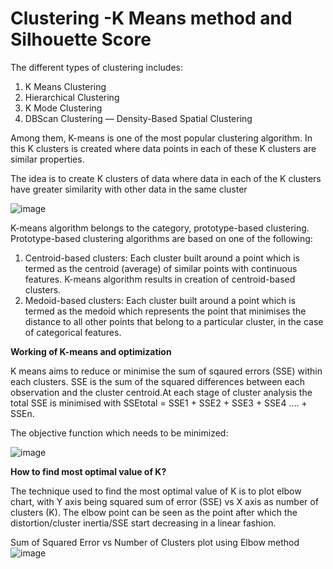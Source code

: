 # Clustering -K Means method and Silhouette Score 
The different types of clustering includes:
1. K Means Clustering
2. Hierarchical Clustering
3. K Mode Clustering
4. DBScan Clustering — Density-Based Spatial Clustering

Among them, K-means is one of the most popular clustering algorithm. In this K clusters is created where data points in each of these K clusters are similar properties.

The idea is to create K clusters of data where data in each of the K clusters have greater similarity with other data in the same cluster

![image](https://user-images.githubusercontent.com/86583187/174216059-ca275575-7ca6-4bb6-b02d-51d6d00009b3.png)



K-means algorithm belongs to the category, prototype-based clustering. Prototype-based clustering algorithms are based on one of the following: 

1. Centroid-based clusters: Each cluster built around a point which is termed as the centroid (average) of similar points with continuous features. K-means algorithm results in creation of centroid-based clusters.
2. Medoid-based clusters: Each cluster built around a point which is termed as the medoid which represents the point that minimises the distance to all other points that belong to a particular cluster, in the case of categorical features.

**Working of K-means and optimization**

K means aims to reduce or minimise the sum of sqaured errors (SSE) within each clusters. SSE is the sum of the squared differences between each observation and the cluster centroid.At each stage of cluster analysis the total SSE is minimised with SSEtotal = SSE1 + SSE2 + SSE3 + SSE4 ….  + SSEn.

The objective function which needs to be minimized:

![image](https://user-images.githubusercontent.com/86583187/173990960-a14820cd-2e11-46c2-85aa-435212711c5e.png)

**How to find most optimal value of K?**

The technique used to find the most optimal value of K is to plot elbow chart, with Y axis being squared sum of error (SSE) vs X axis as number of clusters (K). The elbow point can be seen as the point after which the distortion/cluster inertia/SSE start decreasing in a linear fashion. 

Sum of Squared Error vs Number of Clusters plot using Elbow method
![image](https://user-images.githubusercontent.com/86583187/174216235-200b2b85-c70a-41fc-9ba0-caefb3e7f467.png)



